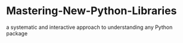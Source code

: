 # Mastering-New-Python-Libraries
a systematic and interactive approach to understanding any Python package
